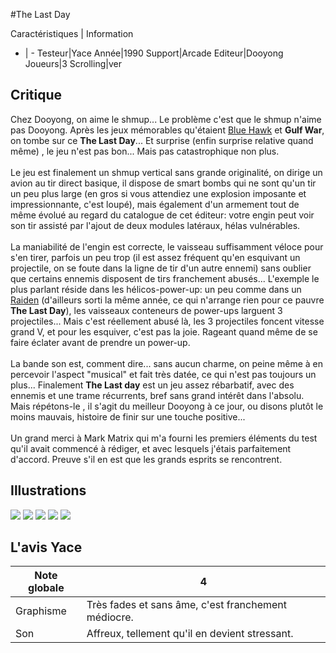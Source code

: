 #The Last Day

Caractéristiques | Information
- | -
Testeur|Yace
Année|1990
Support|Arcade
Editeur|Dooyong
Joueurs|3
Scrolling|ver

## Critique
Chez Dooyong, on aime le shmup... Le problème c'est que le shmup n'aime pas Dooyong. Après les jeux mémorables qu'étaient <a href="index.php?page=fiche&id=54">Blue Hawk</a> et <b>Gulf War</b>, on tombe sur ce <b>The Last Day</b>... Et surprise (enfin surprise relative quand même) , le jeu n'est pas bon... Mais pas catastrophique non plus.<br/> <br/>Le jeu est finalement un shmup vertical sans grande originalité, on dirige un avion au tir direct basique, il dispose de smart bombs qui ne sont qu'un tir un peu plus large (en gros si vous attendiez une explosion imposante et impressionnante, c'est loupé), mais également d'un armement tout de même évolué au regard du catalogue de cet éditeur: votre engin peut voir son tir assisté par l'ajout de deux modules latéraux, hélas vulnérables.<br/><br/>La maniabilité de l'engin est correcte, le vaisseau suffisamment véloce pour s'en tirer, parfois un peu trop (il est assez fréquent qu'en esquivant un projectile, on se foute dans la ligne de tir d'un autre ennemi) sans oublier que certains ennemis disposent de tirs franchement abusés... L'exemple le plus parlant réside dans les hélicos-power-up: un peu comme dans un <a href="index.php?page=fiche&id=40">Raiden</a> (d'ailleurs sorti la même année, ce qui n'arrange rien pour ce pauvre <b>The Last Day</b>), les vaisseaux conteneurs de power-ups larguent 3 projectiles... Mais c'est réellement abusé là, les 3 projectiles foncent vitesse grand V, et pour les esquiver, c'est pas la joie. Rageant quand même de se faire éclater avant de prendre un power-up.<br/> <br/>La bande son est, comment dire... sans aucun charme, on peine même à en percevoir l'aspect "musical" et fait très datée, ce qui n'est pas toujours un plus... Finalement <b>The Last day</b> est un jeu assez rébarbatif, avec des ennemis et une trame récurrents, bref sans grand intérêt dans l'absolu. Mais répétons-le , il s'agit du meilleur Dooyong à ce jour, ou disons plutôt le moins mauvais, histoire de finir sur une touche positive...<br/> <br/>Un grand merci à Mark Matrix qui m'a fourni les premiers éléments du test qu'il avait commencé à rédiger, et avec lesquels j'étais parfaitement d'accord. Preuve s'il en est que les grands esprits se rencontrent.

## Illustrations
![](http://www.shmup.com/images/thumbs/img_fiche_1_900.gif)
![](http://www.shmup.com/images/thumbs/img_fiche_2_900.gif)
![](http://www.shmup.com/images/thumbs/)
![](http://www.shmup.com/images/thumbs/)
![](http://www.shmup.com/images/thumbs/)

## L'avis Yace
Note globale|4
-|-
Graphisme|Très fades et sans âme, c'est franchement médiocre.
Son|Affreux, tellement qu'il en devient stressant.
